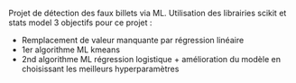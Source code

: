 Projet de détection des faux billets via ML. Utilisation des librairies scikit et stats model
3 objectifs pour ce projet :
  - Remplacement de valeur manquante par régression linéaire
  - 1er algorithme ML kmeans
  - 2nd algorithme ML régression logistique + amélioration du modèle en choisissant les meilleurs hyperparamètres
